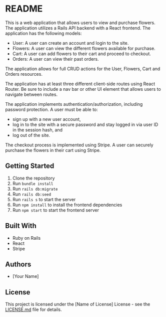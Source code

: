 # README

This is a web application that allows users to view and purchase flowers. The application utilizes a Rails API backend with a React frontend. The application has the following models:
- User: A user can create an account and login to the site.
- Flowers: A user can view the different flowers available for purchase.
- Cart: A user can add flowers to their cart and proceed to checkout.
- Orders: A user can view their past orders.

The application allows for full CRUD actions for the User, Flowers, Cart and Orders resources.

The application has at least three different client-side routes using React Router. Be sure to include a nav bar or other UI element that allows users to navigate between routes.

The application implements authentication/authorization, including password protection. A user must be able to:
- sign up with a new user account,
- log in to the site with a secure password and stay logged in via user ID in the session hash, and
- log out of the site.

The checkout process is implemented using Stripe. A user can securely purchase the flowers in their cart using Stripe.

## Getting Started

1. Clone the repository
2. Run `bundle install`
3. Run `rails db:migrate`
4. Run `rails db:seed`
5. Run `rails s` to start the server
6. Run `npm install` to install the frontend dependencies
7. Run `npm start` to start the frontend server

## Built With
- Ruby on Rails
- React
- Stripe

## Authors
- [Your Name]

## License
This project is licensed under the [Name of License] License - see the [LICENSE.md](LICENSE.md) file for details.